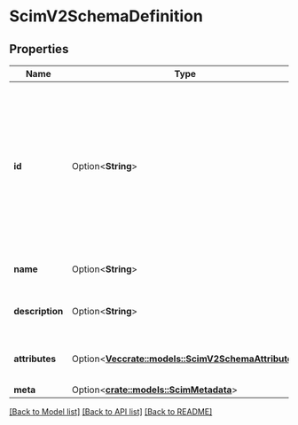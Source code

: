 # ScimV2SchemaDefinition

## Properties

Name | Type | Description | Notes
------------ | ------------- | ------------- | -------------
**id** | Option<**String**> | The ID of the SCIM resource. Set by the service provider. \"caseExact\" is set to \"true\". \"mutability\" is set to \"readOnly\". \"returned\" is set to \"always\". | [optional][readonly]
**name** | Option<**String**> | The name of the schema. | [optional][readonly]
**description** | Option<**String**> | The description of the schema. | [optional][readonly]
**attributes** | Option<[**Vec<crate::models::ScimV2SchemaAttribute>**](ScimV2SchemaAttribute.md)> | The list of service provider attributes. | [optional][readonly]
**meta** | Option<[**crate::models::ScimMetadata**](ScimMetadata.md)> |  | [optional]

[[Back to Model list]](../README.md#documentation-for-models) [[Back to API list]](../README.md#documentation-for-api-endpoints) [[Back to README]](../README.md)



